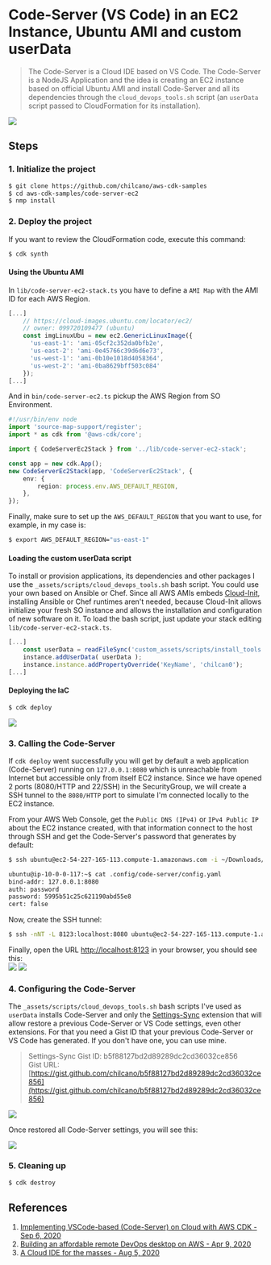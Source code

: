 # Code-Server (VS Code) in an EC2 Instance, Ubuntu AMI and custom userData

> The Code-Server is a Cloud IDE based on VS Code.
> The Code-Server is a NodeJS Application and the idea is creating an EC2 instance based on official Ubuntu AMI and install Code-Server and all its dependencies through the `cloud_devops_tools.sh` script (an `userData` script passed to CloudFormation for its installation).

![](../code-server-ec2/_assets/imgs/0-architecture.png)

## Steps

### 1. Initialize the project

```sh
$ git clone https://github.com/chilcano/aws-cdk-samples
$ cd aws-cdk-samples/code-server-ec2
$ nmp install
```

### 2. Deploy the project

If you want to review the CloudFormation code, execute this command:
```sh
$ cdk synth
```

#### Using the Ubuntu AMI

In `lib/code-server-ec2-stack.ts` you have to define a `AMI Map` with the AMI ID for each AWS Region.
```typescript
[...]
    // https://cloud-images.ubuntu.com/locator/ec2/
    // owner: 099720109477 (ubuntu) 
    const imgLinuxUbu = new ec2.GenericLinuxImage({  
      'us-east-1': 'ami-05cf2c352da0bfb2e',
      'us-east-2': 'ami-0e45766c39d6d6e73',
      'us-west-1': 'ami-0b10e1018d4058364',
      'us-west-2': 'ami-0ba8629bff503c084'
    });
[...]
```
And in `bin/code-server-ec2.ts` pickup the AWS Region from SO Environment.
```typescript
#!/usr/bin/env node
import 'source-map-support/register';
import * as cdk from '@aws-cdk/core';

import { CodeServerEc2Stack } from '../lib/code-server-ec2-stack';

const app = new cdk.App();
new CodeServerEc2Stack(app, 'CodeServerEc2Stack', { 
    env: {
        region: process.env.AWS_DEFAULT_REGION,
    },
});
```

Finally, make sure to set up the `AWS_DEFAULT_REGION` that you want to use, for example, in my case is:
```sh
$ export AWS_DEFAULT_REGION="us-east-1"
```  

#### Loading the custom userData script

To install or provision applications, its dependencies and other packages I use the `_assets/scripts/cloud_devops_tools.sh` bash script. You could use your own based on Ansible or Chef. Since all AWS AMIs embeds [Cloud-Init](https://cloud-init.io), installing Ansible or Chef runtimes aren't needed, because Cloud-Init allows initialize your fresh SO instance and allows the installation and configuration of new software on it.
To load the bash script, just update your stack editing `lib/code-server-ec2-stack.ts`.
```typescript
[...]
    const userData = readFileSync('custom_assets/scripts/install_tools.sh', 'utf-8');
    instance.addUserData( userData );
    instance.instance.addPropertyOverride('KeyName', 'chilcan0');
[...]
```

#### Deploying the IaC
 ```sh
$ cdk deploy
```

![](../code-server-ec2/_assets/imgs/1-cdk-deploy-output.png)

### 3. Calling the Code-Server

If `cdk deploy` went successfully you will get by default a web application (Code-Server) running on `127.0.0.1:8080` which is unreachable from Internet but accessible only from itself EC2 instance. Since we have opened 2 ports (8080/HTTP and 22/SSH) in the SecurityGroup, we will create a SSH tunnel to the `8080/HTTP` port to simulate I'm connected locally to the EC2 instance.

From your AWS Web Console, get the `Public DNS (IPv4)` or `IPv4 Public IP` about the EC2 instance created, with that information connect to the host through SSH and get the Code-Server's password that generates by default:
```sh
$ ssh ubuntu@ec2-54-227-165-113.compute-1.amazonaws.com -i ~/Downloads/chilcan0.pem 

ubuntu@ip-10-0-0-117:~$ cat .config/code-server/config.yaml 
bind-addr: 127.0.0.1:8080
auth: password
password: 5995b51c25c621190abd55e8
cert: false
``` 

Now, create the SSH tunnel:
```sh
$ ssh -nNT -L 8123:localhost:8080 ubuntu@ec2-54-227-165-113.compute-1.amazonaws.com -i ~/Downloads/chilcan0.pem
```  

Finally, open the URL [http://localhost:8123](http://localhost:8123) in your browser, you should see this:  
![](../code-server-ec2/_assets/imgs/2-app-1.png) ![](../code-server-ec2/_assets/imgs/2-app-2.png)


### 4. Configuring the Code-Server

The `_assets/scripts/cloud_devops_tools.sh` bash scripts I've used as `userData` installs Code-Server and only the [Settings-Sync](https://marketplace.visualstudio.com/items?itemName=Shan.code-settings-sync) extension that will allow restore a previous Code-Server or VS Code settings, even other extensions. For that you need a Gist ID that your previous Code-Server or VS Code has generated. If you don't have one, you can use mine.

> Settings-Sync Gist ID: b5f88127bd2d89289dc2cd36032ce856   
> Gist URL: [https://gist.github.com/chilcano/b5f88127bd2d89289dc2cd36032ce856](https://gist.github.com/chilcano/b5f88127bd2d89289dc2cd36032ce856)   

![](../code-server-ec2/_assets/imgs/2-app-3b.png)

Once restored all Code-Server settings, you will see this:

![](../code-server-ec2/_assets/imgs/2-app-3c.png)


### 5. Cleaning up

```sh
$ cdk destroy
``` 

## References

1. [Implementing VSCode-based (Code-Server) on Cloud with AWS CDK - Sep 6, 2020](https://holisticsecurity.io/2020/09/06/implementing-vscode-based-on-cloud-with-aws-cdk) 
2. [Building an affordable remote DevOps desktop on AWS - Apr 9, 2020](https://holisticsecurity.io/2020/04/09/building-an-affordable-remote-devops-desktop-on-aws)
3. [A Cloud IDE for the masses - Aug 5, 2020 ](https://holisticsecurity.io/2020/08/05/a-cloud-ide-for-the-masses)